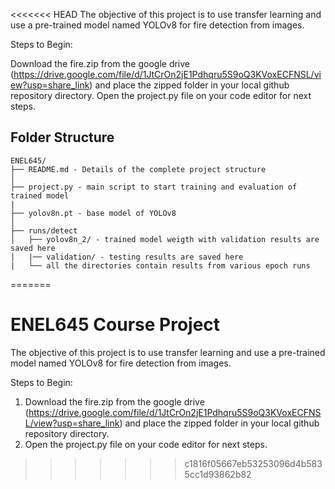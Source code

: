 <<<<<<< HEAD
﻿The objective of this project is to use transfer learning and use a pre-trained model named YOLOv8 for fire detection from images.

Steps to Begin:

Download the fire.zip from the google drive (https://drive.google.com/file/d/1JtCrOn2jE1Pdhqru5S9oQ3KVoxECFNSL/view?usp=share_link) and place the zipped folder in your local github repository directory.
Open the project.py file on your code editor for next steps.

## Folder Structure
  ```
  ENEL645/
  ├── README.md - Details of the complete project structure
  │
  ├── project.py - main script to start training and evaluation of trained model
  |
  ├── yolov8n.pt - base model of YOLOv8
  │
  ├── runs/detect
  │   ├── yolov8n_2/ - trained model weigth with validation results are saved here
  │   |── validation/ - testing results are saved here
  |   └── all the directories contain results from various epoch runs

  ```
=======
# ENEL645 Course Project #

The objective of this project is to use transfer learning and use a pre-trained model named YOLOv8 for fire detection from images.

Steps to Begin:
1. Download the fire.zip from the google drive (https://drive.google.com/file/d/1JtCrOn2jE1Pdhqru5S9oQ3KVoxECFNSL/view?usp=share_link) and place the zipped folder in your local github repository directory.
2. Open the project.py file on your code editor for next steps.
>>>>>>> c1816f05667eb53253096d4b5835cc1d93862b82
